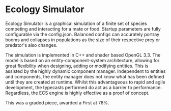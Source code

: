 # Ecology Simulator
Ecology Simulator is a graphical simulation of a finite set of species competing and interacting for a mate or food. Startup parameters are fully configurable via the config.json. Balanced configs can accurately portray booms and collapses in populations as the size of their respective prey or predator's also changes.

The simulation is implemented in C++ and shader based OpenGL 3.3. The model is based on an entity-component-system architecture, allowing for great flexibility when designing, adding or modifying entities. This is assisted by the highly dynamic component manager. Independent to entities and components, the entity manager does not know what has been defined until they are created at runtime. Whilst this advantageous to rapid and agile development, the typecasts performed do act as a barrier to performance. Regardless,  the ECS engine is highly effective as a proof of concept.

This was a graded piece, awarded a First at 78%.
